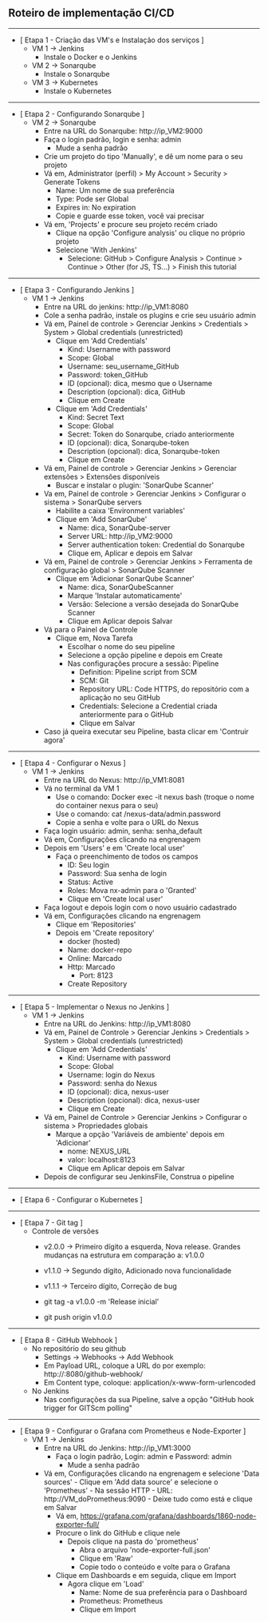 ## Roteiro de implementação CI/CD

---
 - [ Etapa 1 - Criação das VM's e Instalação dos serviços ]
    - VM 1 -> Jenkins
       - Instale o Docker e o Jenkins
    - VM 2 -> Sonarqube
       - Instale o Sonarqube
    - VM 3 -> Kubernetes
       - Instale o Kubernetes

---
- [ Etapa 2 - Configurando Sonarqube ]
   - VM 2 -> Sonarqube
      - Entre na URL do Sonarqube: http://ip_VM2:9000
      - Faça o login padrão, login e senha: admin
         - Mude a senha padrão
	  - Crie um projeto do tipo 'Manually', e dê um nome para o seu projeto
	  - Vá em, Administrator (perfil) > My Account > Security > Generate Tokens
   	     - Name: Um nome de sua preferência
   	     - Type: Pode ser Global
   	     - Expires in: No expiration
   	     - Copie e guarde esse token, você vai precisar
   	  - Vá em, 'Projects' e procure seu projeto recém criado
   	     - Clique na opção 'Configure analysis' ou clique no próprio projeto
   	     - Selecione 'With Jenkins'
   	        - Selecione: GitHub > Configure Analysis > Continue > Continue > Other (for JS, TS...) > Finish this tutorial

---
- [ Etapa 3 - Configurando Jenkins ]   
   - VM 1 -> Jenkins
      - Entre na URL do jenkins: http://ip_VM1:8080
      - Cole a senha padrão, instale os plugins e crie seu usuário admin
      - Vá em, Painel de controle > Gerenciar Jenkins > Credentials > System > Global credentials (unrestricted)
	     - Clique em 'Add Credentials'
	        - Kind: Username with password
	        - Scope: Global
	        - Username: seu_username_GitHub
	        - Password: token_GitHub
	        - ID (opcional): dica, mesmo que o Username
	        - Description (opcional): dica, GitHub
	        - Clique em Create
	     - Clique em 'Add Credentials'
	        - Kind: Secret Text
	        - Scope: Global
	        - Secret: Token do Sonarqube, criado anteriormente
	        - ID (opcional): dica, Sonarqube-token
	        - Description (opcional): dica, Sonarqube-token 
	        - Clique em Create
      - Vá em, Painel de controle > Gerenciar Jenkins > Gerenciar extensões > Extensões disponíveis
         - Buscar e instalar o plugin: 'SonarQube Scanner'
      - Va em, Painel de controle > Gerenciar Jenkins > Configurar o sistema > SonarQube servers
         - Habilite a caixa 'Environment variables'
         - Clique em 'Add SonarQube'
            - Name: dica, SonarQube-server
            - Server URL: http://ip_VM2:9000
            - Server authentication token: Credential do Sonarqube
            - Clique em, Aplicar e depois em Salvar
      - Vá em, Painel de controle > Gerenciar Jenkins > Ferramenta de configuração global > SonarQube Scanner
         - Clique em 'Adicionar SonarQube Scanner'
            - Name: dica, SonarQubeScanner
          	- Marque 'Instalar automaticamente'
          	- Versão: Selecione a versão desejada do SonarQube Scanner
          	- Clique em Aplicar depois Salvar
      - Vá para o Painel de Controle
         - Clique em, Nova Tarefa
            - Escolhar o nome do seu pipeline
            - Selecione a opção pipeline e depois em Create
            - Nas configurações procure a sessão: Pipeline
               - Definition: Pipeline script from SCM
               - SCM: Git
               - Repository URL: Code HTTPS, do repositório com a aplicação no seu GitHub
               - Credentials: Selecione a Credential criada anteriormente para o GitHub
               - Clique em Salvar
      - Caso já queira executar seu Pipeline, basta clicar em 'Contruir agora'

---
- [ Etapa 4 - Configurar o Nexus ]
   - VM 1 -> Jenkins
      - Entre na URL do Nexus: http://ip_VM1:8081
      - Vá no terminal da VM 1
         - Use o comando: Docker exec -it nexus bash (troque o nome do container nexus para o seu)
         - Use o comando: cat /nexus-data/admin.password  
         - Copie a senha e volte para o URL do Nexus
      - Faça login usuário: admin, senha: senha_default
      - Vá em, Configurações clicando na engrenagem
      - Depois em 'Users' e em 'Create local user'
      	 - Faça o preenchimento de todos os campos
      	    - ID: Seu login
      	    - Password: Sua senha de login
      	    - Status: Active
      	    - Roles: Mova nx-admin para o 'Granted'
      	    - Clique em 'Create local user'
	  - Faça logout e depois login com o novo usuário cadastrado
	  - Vá em, Configurações clicando na engrenagem
	     - Clique em 'Repositories'
	     - Depois em 'Create repository'
	        - docker (hosted)
	        - Name: docker-repo
	        - Online: Marcado
	        - Http: Marcado
	           - Port: 8123
	        - Create Repository

---
- [ Etapa 5 - Implementar o Nexus no Jenkins ]
   - VM 1 -> Jenkins
      - Entre na URL do Jenkins: http://ip_VM1:8080
      - Vá em, Painel de Controle > Gerenciar Jenkins > Credentials > System > Global credentials (unrestricted)
         - Clique em 'Add Credentials'
            - Kind: Username with password
            - Scope: Global
            - Username: login do Nexus
            - Password: senha do Nexus
            - ID (opcional): dica, nexus-user
            - Description (opcional): dica, nexus-user
            - Clique em Create
      - Vá em, Painel de Controle > Gerenciar Jenkins > Configurar o sistema >  Propriedades globais
         - Marque a opção 'Variáveis de ambiente' depois em 'Adicionar'
            - nome: NEXUS_URL
            - valor: localhost:8123
            - Clique em Aplicar depois em Salvar
      - Depois de configurar seu JenkinsFile, Construa o pipeline

---
- [ Etapa 6 - Configurar o Kubernetes ]

---
- [ Etapa 7 - Git tag ]
   - Controle de versões
      - v2.0.0 -> Primeiro dígito a esquerda, Nova release. Grandes mudanças na estrutura em comparação a: v1.0.0
      - v1.1.0 -> Segundo dígito, Adicionado nova funcionalidade
      - v1.1.1 -> Terceiro dígito, Correção de bug
      
      - git tag -a v1.0.0 -m 'Release inicial'
      - git push origin v1.0.0

---
- [ Etapa 8 - GitHub Webhook ]
   - No repositório do seu github
      - Settings -> Webhooks -> Add Webhook
      - Em Payload URL, coloque a URL do por exemplo: http://<ip-instance>:8080/github-webhook/
      - Em Content type, coloque: application/x-www-form-urlencoded
   - No Jenkins
      - Nas configurações da sua Pipeline, salve a opção "GitHub hook trigger for GITScm polling"

---
- [ Etapa 9 - Configurar o Grafana com Prometheus e Node-Exporter ]
   - VM 1 -> Jenkins
      - Entre na URL do Jenkins: http://ip_VM1:3000
         - Faça o login padrão, Login: admin e Password: admin
            - Mude a senha padrão
	 - Vá em, Configurações clicando na engrenagem e selecione 'Data sources'
            - Clique em 'Add data source' e selecione o 'Prometheus'
               - Na sessão HTTP
                  - URL: http://VM_doPrometheus:9090
                  - Deixe tudo como está e clique em Salvar
         - Vá em, https://grafana.com/grafana/dashboards/1860-node-exporter-full/
	    - Procure o link do GitHub e clique nele
            - Depois clique na pasta do 'prometheus'
               - Abra o arquivo 'node-exporter-full.json'
               - Clique em 'Raw'
               - Copie todo o conteúdo e volte para o Grafana
         - Clique em Dashboards e em seguida, clique em Import
            - Agora clique em 'Load'
               - Name: Nome de sua preferência para o Dashboard
               - Prometheus: Prometheus
               - Clique em Import
